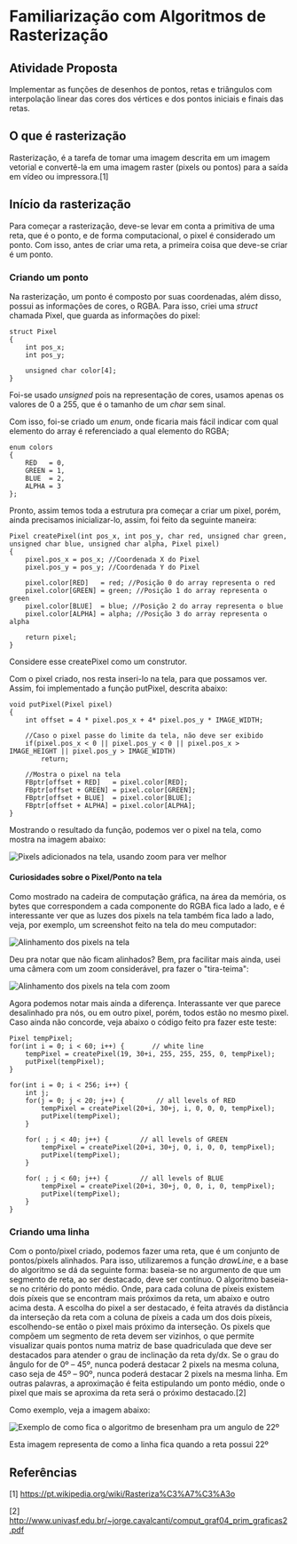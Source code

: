 # Familiarização com Algoritmos de Rasterização

## Atividade Proposta
Implementar as funções de desenhos de pontos, retas e triângulos com interpolação linear das cores dos vértices e dos pontos iniciais e finais das retas.

## O que é rasterização
Rasterização, é a tarefa de tomar uma imagem descrita em um imagem vetorial e convertê-la em uma imagem raster (pixels ou pontos) para a saída em vídeo ou impressora.[1]

## Início da rasterização
Para começar a rasterização, deve-se levar em conta a primitiva de uma reta, que é o ponto, e de forma computacional, o pixel é considerado um ponto. Com isso, antes de criar uma reta, a primeira coisa que deve-se criar é um ponto.

### Criando um ponto
Na rasterização, um ponto é composto por suas coordenadas, além disso, possui as informações de cores, o RGBA.
Para isso, criei uma *struct* chamada Pixel, que guarda as informações do pixel:

	struct Pixel
	{
		int pos_x;
		int pos_y;

		unsigned char color[4];
	}
Foi-se usado *unsigned* pois na representação de cores, usamos apenas os valores de 0 a 255, que é o tamanho de um *char* sem sinal.

Com isso, foi-se criado um *enum*, onde ficaria mais fácil indicar com qual elemento do array é referenciado a qual elemento do RGBA;

	enum colors
	{
		RED   = 0,
    	GREEN = 1,
    	BLUE  = 2,
    	ALPHA = 3
	};

Pronto, assim temos toda a estrutura pra começar a criar um pixel, porém, ainda precisamos inicializar-lo, assim, foi feito da seguinte maneira:

	Pixel createPixel(int pos_x, int pos_y, char red, unsigned char green, unsigned char blue, unsigned char alpha, Pixel pixel)
	{
		pixel.pos_x = pos_x; //Coordenada X do Pixel
		pixel.pos_y = pos_y; //Coordenada Y do Pixel

		pixel.color[RED]   = red; //Posição 0 do array representa o red
		pixel.color[GREEN] = green; //Posição 1 do array representa o green
		pixel.color[BLUE]  = blue; //Posição 2 do array representa o blue
		pixel.color[ALPHA] = alpha; //Posição 3 do array representa o alpha

		return pixel;
	}

Considere esse createPixel como um construtor.

Com o pixel criado, nos resta inseri-lo na tela, para que possamos ver. Assim, foi implementado a função putPixel, descrita abaixo:

	void putPixel(Pixel pixel)
	{
		int offset = 4 * pixel.pos_x + 4* pixel.pos_y * IMAGE_WIDTH;

		//Caso o pixel passe do limite da tela, não deve ser exibido
		if(pixel.pos_x < 0 || pixel.pos_y < 0 || pixel.pos_x > IMAGE_HEIGHT || pixel.pos_y > IMAGE_WIDTH)
        	return;

    	//Mostra o pixel na tela
    	FBptr[offset + RED]   = pixel.color[RED];
    	FBptr[offset + GREEN] = pixel.color[GREEN];
    	FBptr[offset + BLUE]  = pixel.color[BLUE];
    	FBptr[offset + ALPHA] = pixel.color[ALPHA];
	}

Mostrando o resultado da função, podemos ver o pixel na tela, como mostra na imagem abaixo:

![Pixels adicionados na tela, usando zoom para ver melhor](screenshots/putPixel.jpg)

#### Curiosidades sobre o Pixel/Ponto na tela

Como mostrado na cadeira de computação gráfica, na área da memória, os bytes que correspondem a cada componente do RGBA fica lado a lado, e é interessante ver que as luzes dos pixels na tela também fica lado a lado, veja, por exemplo, um screenshot feito na tela do meu computador:

![Alinhamento dos pixels na tela](screenshots/alignment.JPG)


Deu pra notar que não ficam alinhados? Bem, pra facilitar mais ainda, usei uma câmera com um zoom considerável, pra fazer o "tira-teima":

![Alinhamento dos pixels na tela com zoom](screenshots/alignment_camera.jpeg)

Agora podemos notar mais ainda a diferença. Interassante ver que parece desalinhado pra nós, ou em outro pixel, porém, todos estão no mesmo pixel. Caso ainda não concorde, veja abaixo o código feito pra fazer este teste:

	Pixel tempPixel;
	for(int i = 0; i < 60; i++) {       // white line
	    tempPixel = createPixel(19, 30+i, 255, 255, 255, 0, tempPixel);
	    putPixel(tempPixel);
	}
	 
	for(int i = 0; i < 256; i++) {
	    int j;
	    for(j = 0; j < 20; j++) {        // all levels of RED
	        tempPixel = createPixel(20+i, 30+j, i, 0, 0, 0, tempPixel);
	        putPixel(tempPixel);
	    }
	     
	    for( ; j < 40; j++) {        // all levels of GREEN
	        tempPixel = createPixel(20+i, 30+j, 0, i, 0, 0, tempPixel);
	        putPixel(tempPixel);
	    }
	 
	    for( ; j < 60; j++) {        // all levels of BLUE
	        tempPixel = createPixel(20+i, 30+j, 0, 0, i, 0, tempPixel);
	        putPixel(tempPixel);
	    }
	}

### Criando uma linha
Com o ponto/pixel criado, podemos fazer uma reta, que é um conjunto de pontos/pixels alinhados. Para isso, utilizaremos a função *drawLine*, e a base do algoritmo se dá da seguinte forma: baseia-se no argumento de que um segmento de reta, ao ser destacado, deve ser contínuo. O algoritmo baseia-se no critério do ponto médio. Onde, para cada coluna de píxeis existem dois píxeis que se encontram mais próximos da reta, um abaixo e outro acima desta. A escolha do pixel a ser destacado, é feita através da distância da interseção da reta com a coluna de píxeis a cada um dos dois píxeis, escolhendo-se então o pixel mais próximo da interseção. Os pixels que compõem um segmento de reta devem ser vizinhos, o que permite visualizar quais pontos numa matriz de base quadriculada que deve ser destacados para atender o grau de inclinação da reta dy/dx. Se o grau do ângulo for de 0º – 45º, nunca poderá destacar 2 pixels na mesma coluna, caso seja de 45º – 90º, nunca poderá destacar 2 pixels na mesma linha. Em outras palavras, a aproximação é feita estipulando um ponto médio, onde o pixel que mais se aproxima da reta será o próximo destacado.[2]

Como exemplo, veja a imagem abaixo:

![Exemplo de como fica o algoritmo de bresenham pra um angulo de 22º](screenshots/bresenham22o.png)

Esta imagem representa de como a linha fica quando a reta possui 22º

## Referências
[1] https://pt.wikipedia.org/wiki/Rasteriza%C3%A7%C3%A3o

[2] http://www.univasf.edu.br/~jorge.cavalcanti/comput_graf04_prim_graficas2.pdf